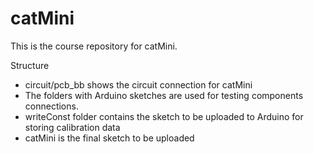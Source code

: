 # catMini
This is the course repository for catMini.

Structure
* circuit/pcb_bb shows the circuit connection for catMini
* The folders with Arduino sketches are used for testing components connections.
* writeConst folder contains the sketch to be uploaded to Arduino for storing calibration data
* catMini is the final sketch to be uploaded
